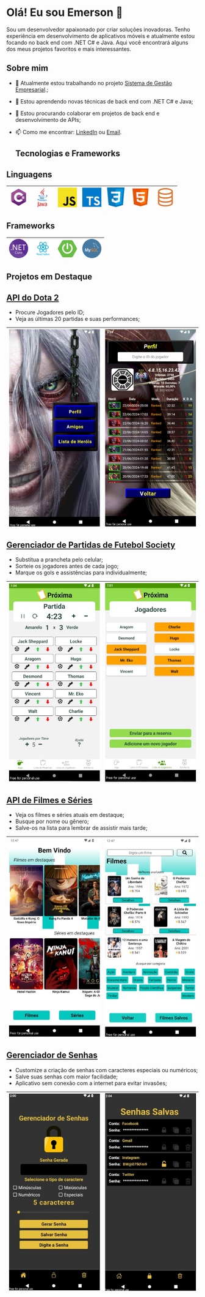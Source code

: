 # Olá! Eu sou Emerson 👋

Sou um desenvolvedor apaixonado por criar soluções inovadoras. Tenho experiência em desenvolvimento de aplicativos móveis e atualmente estou focando no back end com .NET C# e Java. Aqui você encontrará alguns dos meus projetos favoritos e mais interessantes.

## Sobre mim
- 🔭 Atualmente estou trabalhando no projeto [Sistema de Gestão Empresarial](https://github.com/Emerson2342/gestao-empresarial).;
- 🌱 Estou aprendendo novas técnicas de back end com .NET C# e Java;
- 👯 Estou procurando colaborar em projetos de back end e desenvolvimento de APIs;
- 📫 Como me encontrar: [LinkedIn](https://www.linkedin.com/in/emersonribeiro2342/) ou [Email](mailto:lyncoln_erc@hotmail.com).

  ## Tecnologias e Frameworks

## Linguagens
| <img src="png/c.png" width="50" height="auto"> | <img src="png/java.png" width="50" height="auto">| <img src="png/javascript.png" width="50" height="auto">| <img src="png/typescript.png" width="50" height="auto"> | <img src="png/css.png" width="50" height="auto"> | <img src="png/html.png" width="50" height="auto">| <img src="png/sql.png" width="50" height="auto"> |
|:---:|:---:|:---:|:---:|:---:|:---:|:---:|


## Frameworks

| <img src="png/.net.png" width="50" height="auto"> | <img src="png/reactNative.png" width="50" height="auto"> | <img src="png/spring-boot.png" width="50" height="auto">   | <img src="png/mysql.png" width="50" height="auto"> |
|:---:|:---:|:---:|:---:|


## Projetos em Destaque

## [API do Dota 2](https://github.com/Emerson2342/dota2)
- Procure Jogadores pelo ID;
- Veja as últimas 20 partidas e suas performances;
  

|<img src="https://raw.githubusercontent.com/Emerson2342/dota2/main/assets/home.jpg" width="250" height="auto"> | <img src="https://raw.githubusercontent.com/Emerson2342/dota2/main/assets/player.jpg" width="250" height="auto">|
|:---:|:---:|


## [Gerenciador de Partidas de Futebol Society](https://github.com/Emerson2342/proxima-futebol) 
- Substitua a prancheta pelo celular;
- Sorteie os jogadores antes de cada jogo;
- Marque os gols e assistências para individualmente;


|<img src="https://raw.githubusercontent.com/Emerson2342/proxima-futebol/main/Imagens/partida.jpeg" width="250" height="auto"> | <img src="https://raw.githubusercontent.com/Emerson2342/proxima-futebol/main/Imagens/listaGeral.jpeg" width="250" height="auto">|
|:---:|:---:|

## [API de Filmes e Séries](https://github.com/Emerson2342/apI-filmes) 
- Veja os filmes e séries atuais em destaque;
- Busque por nome ou gênero;
- Salve-os na lista para lembrar de assistir mais tarde;  

|<img src="https://raw.githubusercontent.com/Emerson2342/API-filmes/main/Images/home.jpg" width="250" height="auto"> | <img src="https://raw.githubusercontent.com/Emerson2342/API-filmes/main/Images/filmes.jpg" width="250" height="auto">|
|:---:|:---:|

## [Gerenciador de Senhas](https://github.com/Emerson2342/gerador-senha/) 
- Customize a criação de senhas com caracteres especiais ou numéricos;
- Salve suas senhas com maior facilidade;
- Aplicativo sem conexão com a internet para evitar invasões;  

|<img src="https://raw.githubusercontent.com/Emerson2342/gerador-senha/main/Imagens/PaginaPrincipal.jpeg" width="250" height="auto"> | <img src="https://raw.githubusercontent.com/Emerson2342/gerador-senha/main/Imagens/Senhas.jpeg" width="250" height="auto">|
|:---:|:---:|

